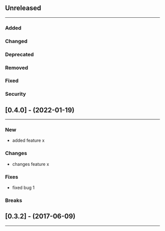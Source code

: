 
## Unreleased
---

### Added


### Changed


### Deprecated


### Removed


### Fixed


### Security


## [0.4.0] - (2022-01-19)
---

### New
* added feature x

### Changes
* changes feature x

### Fixes
* fixed bug 1

### Breaks


## [0.3.2] - (2017-06-09)
---
